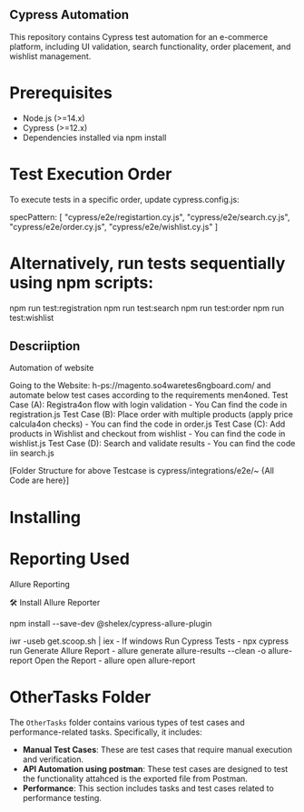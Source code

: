 ## Cypress Automation 

This repository contains Cypress test automation for an e-commerce platform, including UI validation, search functionality, order placement, and wishlist management.


# Prerequisites

* Node.js (>=14.x)
* Cypress (>=12.x)
* Dependencies installed via npm install


# Test Execution Order
To execute tests in a specific order, update cypress.config.js:

specPattern: [
  "cypress/e2e/registartion.cy.js",
  "cypress/e2e/search.cy.js",
  "cypress/e2e/order.cy.js",
  "cypress/e2e/wishlist.cy.js"
]

# Alternatively, run tests sequentially using npm scripts:

npm run test:registration 
npm run test:search
npm run test:order
npm run test:wishlist


## Descriiption
Automation of website

Going to the Website: h-ps://magento.so4waretes6ngboard.com/ and automate below test
cases according to the requirements men4oned.
Test Case (A): Registra4on flow with login validation - You Can find the code in registration.js
Test Case (B): Place order with multiple products (apply price calcula4on checks) - You can find the code in order.js
Test Case (C): Add products in Wishlist and checkout from wishlist - You can find the code in wishlist.js
Test Case (D): Search and validate results - You can find the code iin search.js

[Folder Structure for above Testcase is cypress/integrations/e2e/~ {All Code are here}]

# Installing



# Reporting Used

Allure Reporting

🛠 Install Allure Reporter

npm install --save-dev @shelex/cypress-allure-plugin

iwr -useb get.scoop.sh | iex - If windows
Run Cypress Tests - npx cypress run
Generate Allure Report - allure generate allure-results --clean -o allure-report
Open the Report - allure open allure-report

# OtherTasks Folder

The `OtherTasks` folder contains various types of test cases and performance-related tasks. Specifically, it includes:

- **Manual Test Cases**: These are test cases that require manual execution and verification.
- **API Automation using postman**: These test cases are designed to test the functionality attahced is the exported file from Postman.
- **Performance**: This section includes tasks and test cases related to performance testing.


